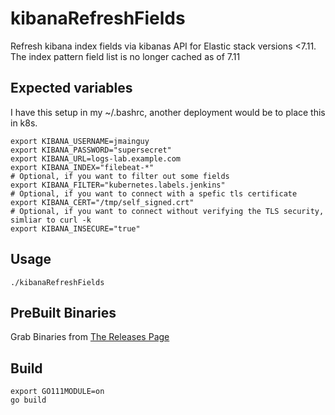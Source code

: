 # kibanaRefreshFields
Refresh kibana index fields via kibanas API for Elastic stack versions <7.11. The index pattern field list is no longer cached as of 7.11
## Expected variables
I have this setup in my ~/.bashrc, another deployment would be to place this in k8s.
```/bin/bash
export KIBANA_USERNAME=jmainguy
export KIBANA_PASSWORD="supersecret"
export KIBANA_URL=logs-lab.example.com
export KIBANA_INDEX="filebeat-*"
# Optional, if you want to filter out some fields
export KIBANA_FILTER="kubernetes.labels.jenkins"
# Optional, if you want to connect with a spefic tls certificate
export KIBANA_CERT="/tmp/self_signed.crt"
# Optional, if you want to connect without verifying the TLS security, simliar to curl -k
export KIBANA_INSECURE="true"
```

## Usage
```/bin/bash
./kibanaRefreshFields
```

## PreBuilt Binaries
Grab Binaries from [The Releases Page](https://github.com/Jmainguy/kibanaRefreshFields/releases)

## Build
```/bin/bash
export GO111MODULE=on
go build
```
